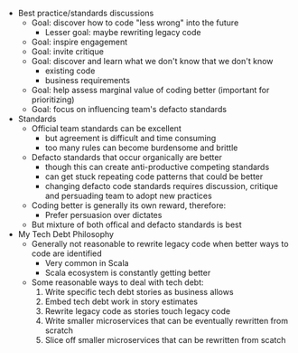 - Best practice/standards discussions
	- Goal: discover how to code "less wrong" into the future 
		- Lesser goal: maybe rewriting legacy code
	- Goal: inspire engagement
	- Goal: invite critique
	- Goal: discover and learn what we don't know that we don't know
		- existing code
		- business requirements
	- Goal: help assess marginal value of coding better (important for prioritizing)
	- Goal: focus on influencing team's defacto standards
- Standards
	- Official team standards can be excellent
		- but agreement is difficult and time consuming
		- too many rules can become burdensome and brittle
	- Defacto standards that occur organically are better
		- though this can create anti-productive competing standards
		- can get stuck repeating code patterns that could be better
		- changing defacto code standards requires discussion, critique and persuading team to adopt new practices
	- Coding better is generally its own reward, therefore:
		- Prefer persuasion over dictates
	- But mixture of both offical and defacto standards is best
- My Tech Debt Philosophy
	- Generally not reasonable to rewrite legacy code when better ways to code are identified
		- Very common in Scala 
		- Scala ecosystem is constantly getting better
	- Some reasonable ways to deal with tech debt:
		1. Write specific tech debt stories as business allows
		2. Embed tech debt work in story estimates
		3. Rewrite legacy code as stories touch legacy code
		4. Write smaller microservices that can be eventually rewritten from scratch
		5. Slice off smaller microservices that can be rewritten from scatch
